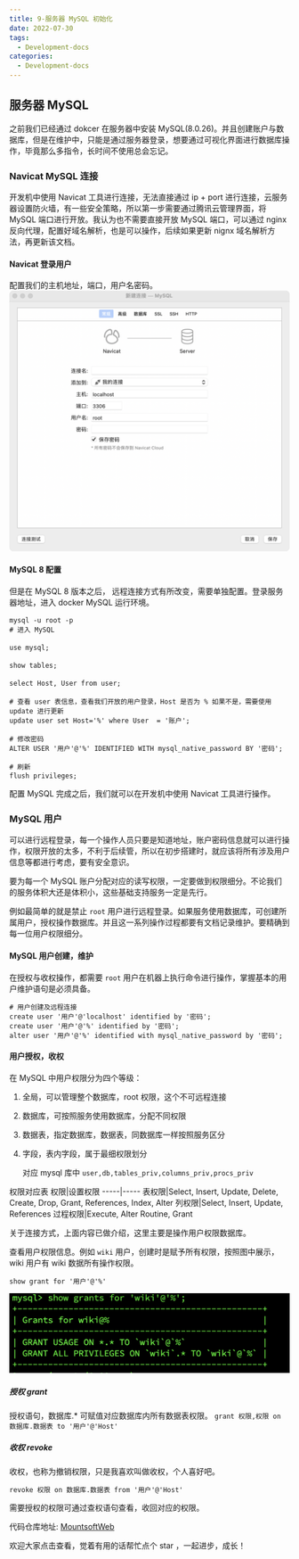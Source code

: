 ```yaml
---
title: 9-服务器 MySQL 初始化
date: 2022-07-30
tags:
  - Development-docs
categories:
  - Development-docs
---
```


## 服务器 MySQL

之前我们已经通过 dokcer 在服务器中安装 MySQL(8.0.26)。并且创建账户与数据库，但是在维护中，只能是通过服务器登录，想要通过可视化界面进行数据库操作，毕竟那么多指令，长时间不使用总会忘记。

### Navicat MySQL 连接

开发机中使用 Navicat 工具进行连接，无法直接通过 ip + port 进行连接，云服务器设置防火墙，有一些安全策略，所以第一步需要通过腾讯云管理界面，将 MySQL 端口进行开放。我认为也不需要直接开放 MySQL 端口，可以通过 nginx 反向代理，配置好域名解析，也是可以操作，后续如果更新 nignx 域名解析方法，再更新该文档。

#### Navicat 登录用户

配置我们的主机地址，端口，用户名密码。
![Navicat](../../assets/docsImages/mysqlServer/navicat.png)

#### MySQL 8 配置

但是在 MySQL 8 版本之后， 远程连接方式有所改变，需要单独配置。登录服务器地址，进入 docker MySQL 运行环境。

```
mysql -u root -p
# 进入 MySQL

use mysql;

show tables;

select Host, User from user;

# 查看 user 表信息，查看我们开放的用户登录，Host 是否为 % 如果不是，需要使用 update 进行更新
update user set Host='%' where User  = '账户';

# 修改密码
ALTER USER '用户'@'%' IDENTIFIED WITH mysql_native_password BY '密码';

# 刷新
flush privileges;
```

配置 MySQL 完成之后，我们就可以在开发机中使用 Navicat 工具进行操作。

### MySQL 用户

可以进行远程登录，每一个操作人员只要是知道地址，账户密码信息就可以进行操作，权限开放的太多，不利于后续管，所以在初步搭建时，就应该将所有涉及用户信息等都进行考虑，要有安全意识。

要为每一个 MySQL 账户分配对应的读写权限，一定要做到权限细分。不论我们的服务体积大还是体积小，这些基础支持服务一定是先行。

例如最简单的就是禁止 `root` 用户进行远程登录。如果服务使用数据库，可创建所属用户，授权操作数据库。并且这一系列操作过程都要有文档记录维护。要精确到每一位用户权限细分。

#### MySQL 用户创建，维护

在授权与收权操作，都需要 `root` 用户在机器上执行命令进行操作，掌握基本的用户维护语句是必须具备。

```
# 用户创建及远程连接
create user '用户'@'localhost' identified by '密码';
create user '用户'@'%' identified by '密码';
alter user '用户'@'%' identified with mysql_native_password by '密码';
```

#### 用户授权，收权

在 MySQL 中用户权限分为四个等级：

1. 全局，可以管理整个数据库，root 权限，这个不可远程连接
2. 数据库，可按照服务使用数据库，分配不同权限
3. 数据表，指定数据库，数据表，同数据库一样按照服务区分
4. 字段，表内字段，属于最细权限划分

   对应 mysql 库中 `user,db,tables_priv,columns_priv,procs_priv`

权限对应表
权限|设置权限
-----|-----
表权限|Select, Insert, Update, Delete, Create, Drop, Grant, References, Index, Alter
列权限|Select, Insert, Update, References
过程权限|Execute, Alter Routine, Grant

关于连接方式，上面内容已做介绍，这里主要是操作用户权限数据库。

查看用户权限信息。例如 `wiki` 用户，创建时是赋予所有权限，按照图中展示，wiki 用户有 wiki 数据所有操作权限。

`show grant for '用户'@'%'`

![wikiRole](../../assets/docsImages/mysqlServer/wikiRole.png)

##### 授权 grant

授权语句，数据库.\* 可赋值对应数据库内所有数据表权限。
`grant 权限,权限 on 数据库.数据表 to '用户'@'Host'`

##### 收权 revoke

收权，也称为撤销权限，只是我喜欢叫做收权，个人喜好吧。

`revoke 权限 on 数据库.数据表 from '用户'@'Host'`

需要授权的权限可通过查权语句查看，收回对应的权限。

代码仓库地址: [MountsoftWeb](https://github.com/mountsoftweb/)

欢迎大家点击查看，觉着有用的话帮忙点个 star ，一起进步，成长！

